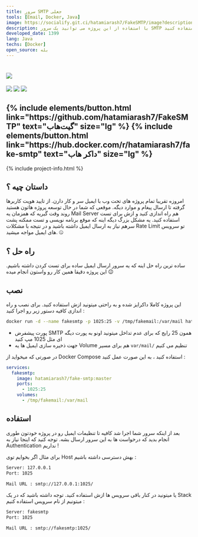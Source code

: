 ```yaml
---
title: سرور SMTP جعلی
tools: [Email, Docker, Java]
image: https://socialify.git.ci/hatamiarash7/FakeSMTP/image?description=1&font=KoHo&language=1&owner=1&pattern=Circuit%20Board&theme=Dark
description: با استفاده از این پروژه می توانید یک سرور SMTP جعلی برای تست پروژه ها قبل از انتشار استفاده کنید.
developed_date: 1399
lang: Java
techs: [Docker]
open_source: بله
---
```


<h1 class="center">
<img src="https://socialify.git.ci/hatamiarash7/FakeSMTP/image?description=1&font=KoHo&language=1&owner=1&pattern=Circuit%20Board&theme=Dark"/>
</h1>

<div class="center badges">
<img src="https://github.com/hatamiarash7/FakeSMTP/actions/workflows/build-docker.yml/badge.svg" />
<img src="https://github.com/hatamiarash7/FakeSMTP/actions/workflows/dockerhub.yml/badge.svg" />
<img src="https://img.shields.io/docker/image-size/hatamiarash7/fake-smtp" />
</div>

<h2 class="center">
{% include elements/button.html link="https://github.com/hatamiarash7/FakeSMTP" text="گیت‌هاب" size="lg" %}
{% include elements/button.html link="https://hub.docker.com/r/hatamiarash7/fake-smtp" text="داکر هاب" size="lg" %}
</h2>

{% include project-info.html %}

## داستان چیه ؟

امروزه تقریبا تمام پروژه های تحت وب با ایمیل سر و کار دارن. از تایید هویت کاربرها گرفته تا ارسال پیغام و موارد دیگه. موقعی که شما در حال توسعه پروژه هاتون هستید روند وقت گیریه که همزمان یه Mail Server هم راه اندازی کنید و ازش برای تست استفاده کنید. یه مشکل بزرگ دیگه اینه که موقع برنامه نویسی و تست ممکنه پشت سرهم نیاز به ارسال ایمیل داشته باشید و در نتیجه با مشکلات Rate Limit تو سرویس های ایمیل مواجه میشید. 🤐

## راه حل ؟

ساده ترین راه حل اینه که یه سرور ارسال ایمیل ساده برای تست کردن داشته باشیم. این پروژه دقیقا همین کار رو واستون انجام میده 😉

## نصب

این پروژه کاملا داکرایز شده و به راحتی میتونید ازش استفاده کنید. برای نصب و راه اندازی کافیه دستور زیر رو اجرا کنید :

```sh
docker run -d --name fakesmtp -p 1025:25 -v /tmp/fakemail:/var/mail hatamiarash7/fake-smtp:master
```

- پورت پیشفرض SMTP همون 25 رایج که برای عدم تداخل میتونید اونو به پورت دیگه ای مثل 1025 مپ کنید
- جهت ذخیره سازی ایمیل ها یه Volume هم برای مسیر `var/mail/` تنظیم می کنیم

در صورتی که میخواید از Docker Compose استفاده کنید ، به این صورت عمل کنید :

```yaml
services:
  fakesmtp:
    image: hatamiarash7/fake-smtp:master
    ports:
      - 1025:25
    volumes:
      - /tmp/fakemail:/var/mail
```

## استفاده

بعد از اینکه سرور شما اجرا شد کافیه تا تنظیمات ایمیل رو در پروژه خودتون طوری انجام بدید که درخواست ها به این سرور ارسال بشه. توجه کنید که اینجا نیاز به Authentication نداریم !

برای مثال اگر بخوایم توی Host بهش دسترسی داشته باشیم :

```txt
Server: 127.0.0.1
Port: 1025

Mail URL : smtp://127.0.0.1:1025/
```

یا میتونید در کنار باقی سرویس ها ازش استفاده کنید. توجه داشته باشید که در یک Stack میتونیم از نام سرویس استفاده کنیم :

```txt
Server: fakesmtp
Port: 1025

Mail URL : smtp://fakesmtp:1025/
```
